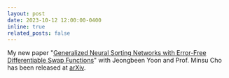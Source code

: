 ```yaml
---
layout: post
date: 2023-10-12 12:00:00-0400
inline: true
related_posts: false
---
```


My new paper "<a href="https://arxiv.org/abs/2310.07174" target="_blank">Generalized Neural Sorting Networks with Error-Free Differentiable Swap Functions</a>" with Jeongbeen Yoon and Prof. Minsu Cho has been released at <a href="https://arxiv.org" target="_blank">arXiv</a>.
